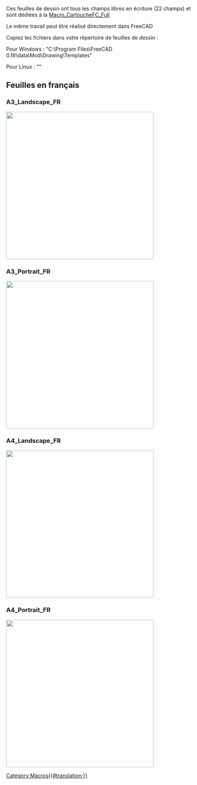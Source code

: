  Ces feuilles de dessin ont tous les champs libres en écriture (22 champs) et sont dédiées à la [Macro\_CartoucheFC\_Full](Macro_CartoucheFC_Full/fr.md)

Le même travail peut être réalisé directement dans FreeCAD

Copiez les fichiers dans votre répertoire de feuilles de dessin :

Pour Windows : \"C:\\Program Files\\FreeCAD 0.16\\data\\Mod\\Drawing\\Templates\"

Pour Linux : \"\"

## Feuilles en français 

### A3\_Landscape\_FR

<img alt="" src=images/A3_Landscape_FR_FULL.svg  style="width:400px;"> 

### A3\_Portrait\_FR

<img alt="" src=images/A3_Portrait_FR_FULL.svg  style="width:400px;"> 

### A4\_Landscape\_FR

<img alt="" src=images/A4_Landscape_FR_FULL.svg  style="width:400px;"> 

### A4\_Portrait\_FR

<img alt="" src=images/A4_Portrait_FR_FULL.svg  style="width:400px;">


 

[Category:Macros{{\#translation:}}](Category:Macros.md)
